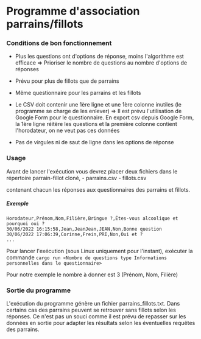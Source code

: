 # Programme d'association parrains/fillots

### Conditions de bon fonctionnement

-   Plus les questions ont d'options de réponse, moins l'algorithme est efficace
        => Prioriser le nombre de questions au nombre d'options de réponses

-   Prévu pour plus de fillots que de parrains

-   Même questionnaire pour les parrains et les fillots

-   Le CSV doit contenir une 1ère ligne et une 1ère colonne inutiles (le programme se charge de les enlever)
        => Il est prévu l'utilisation de Google Form pour le questionnaire.
        En export csv depuis Google Form, la 1ère ligne réitère les questions 
        et la première colonne contient l'horodateur, on ne veut pas ces données

-   Pas de virgules ni de saut de ligne dans les options de réponse
    
### Usage

Avant de lancer l'exécution vous devrez placer deux fichiers dans le répertoire parrain-fillot cloné,
    - parrains.csv
    - fillots.csv
    
contenant chacun les réponses aux questionnaires des parrains et fillots.

##### Exemple
```
Horodateur,Prénom,Nom,Filière,Bringue ?,Êtes-vous alcoolique et pourquoi oui ?
30/06/2022 16:15:58,Jean,JeanJean,JEAN,Non,Bonne question
30/06/2022 17:06:39,Corinne,Frein,PRI,Non,Oui et ?
...
```

Pour lancer l'exécution (sous Linux uniquement pour l'instant), exécuter la commande
`cargo run <Nombre de questions type Informations personnelles dans le questionnaire>`

Pour notre exemple le nombre à donner est 3 (Prénom, Nom, Filière)

### Sortie du programme

L'exécution du programme génère un fichier parrains_fillots.txt. Dans certains cas des parrains peuvent se retrouver sans fillots selon les réponses. Ce n'est pas un souci comme il est prévu de repasser sur les données en sortie pour adapter les résultats selon les éventuelles requêtes des parrains.
